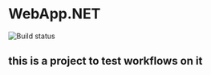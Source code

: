# WebApp.NET
![Build status](https://github.com/ahmedosamataha/WebApp.NET/workflows/BuildAndTest/badge.svg)
## this is a project to test workflows on it
